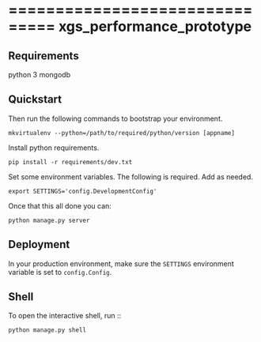 ===============================
xgs_performance_prototype
===============================


Requirements
------------
python 3
mongodb

Quickstart
----------

Then run the following commands to bootstrap your environment.

```
mkvirtualenv --python=/path/to/required/python/version [appname]
```

Install python requirements.
```
pip install -r requirements/dev.txt
```

Set some environment variables. The following is required. Add as needed.

```
export SETTINGS='config.DevelopmentConfig'
```

Once that this all done you can:

```
python manage.py server
```

Deployment
----------

In your production environment, make sure the ``SETTINGS`` environment variable is set to ``config.Config``.


Shell
-----

To open the interactive shell, run ::

```
python manage.py shell
```
